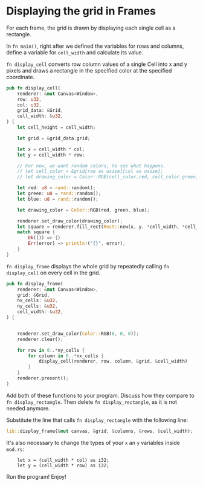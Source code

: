 # Displaying the grid in Frames

For each frame, the grid is drawn by displaying each single cell as a rectangle.

In `fn main()`, right after we defined the variables for rows and columns, define a variable for `cell_width` and calculate its value.

`fn display_cell` converts row column values of a single Cell into x and y pixels and draws a rectangle in the specified color at the specified coordinate.

```rust
pub fn display_cell(
    renderer: &mut Canvas<Window>,
    row: u32,
    col: u32,
    grid_data: &Grid,
    cell_width: &u32,
) {
    let cell_height = cell_width;

    let grid = &grid_data.grid;

    let x = cell_width * col;
    let y = cell_width * row;

    // For now, we want random colors, to see what happens.
    // let cell_color = &grid[row as usize][col as usize];
    // let drawing_color = Color::RGB(cell_color.red, cell_color.green, cell_color.blue);

    let red: u8 = rand::random();
    let green: u8 = rand::random();
    let blue: u8 = rand::random();

    let drawing_color = Color::RGB(red, green, blue);

    renderer.set_draw_color(drawing_color);
    let square = renderer.fill_rect(Rect::new(x, y, *cell_width, *cell_height));
    match square {
        Ok(()) => {}
        Err(error) => println!("{}", error),
    }
}
```

`fn display_frame` displays the whole grid by repeatedly calling `fn display_cell` on every cell in the grid.

```rust
pub fn display_frame(
    renderer: &mut Canvas<Window>,
    grid: &Grid,
    nx_cells: &u32,
    ny_cells: &u32,
    cell_width: &u32,
) {


    renderer.set_draw_color(Color::RGB(0, 0, 0));
    renderer.clear();

    for row in 0..*ny_cells {
        for column in 0..*nx_cells {
            display_cell(renderer, row, column, &grid, &cell_width)
        }
    }
    renderer.present();
}
```

Add both of these functions to your program. Discuss how they compare to `fn display_rectangle`. Then delete `fn display_rectangle`, as it is not needed anymore.

Substitute the line that calls `fn display_rectangle` with the following line:

```rust
lib::display_frame(&mut canvas, &grid, &columns, &rows, &cell_width);
```

It's also necessary to change the types of your `x` an `y` variables inside `mod.rs`:

```
    let x = (cell_width * col) as i32;
    let y = (cell_width * row) as i32;
```

Run the program! Enjoy!
